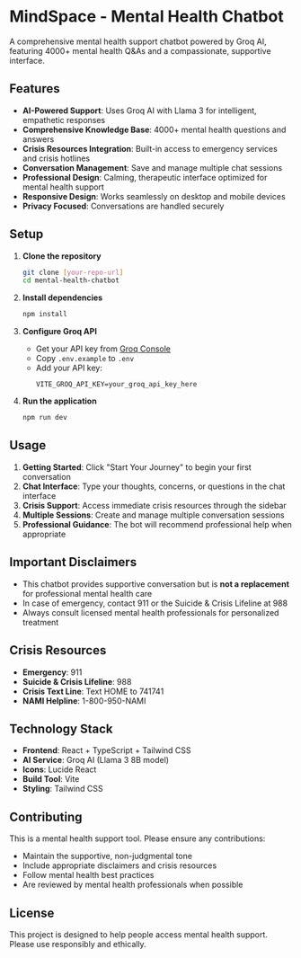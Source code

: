 # MindSpace - Mental Health Chatbot

A comprehensive mental health support chatbot powered by Groq AI, featuring 4000+ mental health Q&As and a compassionate, supportive interface.

## Features

- **AI-Powered Support**: Uses Groq AI with Llama 3 for intelligent, empathetic responses
- **Comprehensive Knowledge Base**: 4000+ mental health questions and answers
- **Crisis Resources Integration**: Built-in access to emergency services and crisis hotlines
- **Conversation Management**: Save and manage multiple chat sessions
- **Professional Design**: Calming, therapeutic interface optimized for mental health support
- **Responsive Design**: Works seamlessly on desktop and mobile devices
- **Privacy Focused**: Conversations are handled securely

## Setup

1. **Clone the repository**
   ```bash
   git clone [your-repo-url]
   cd mental-health-chatbot
   ```

2. **Install dependencies**
   ```bash
   npm install
   ```

3. **Configure Groq API**
   - Get your API key from [Groq Console](https://console.groq.com/)
   - Copy `.env.example` to `.env`
   - Add your API key:
     ```
     VITE_GROQ_API_KEY=your_groq_api_key_here
     ```

4. **Run the application**
   ```bash
   npm run dev
   ```

## Usage

1. **Getting Started**: Click "Start Your Journey" to begin your first conversation
2. **Chat Interface**: Type your thoughts, concerns, or questions in the chat interface
3. **Crisis Support**: Access immediate crisis resources through the sidebar
4. **Multiple Sessions**: Create and manage multiple conversation sessions
5. **Professional Guidance**: The bot will recommend professional help when appropriate

## Important Disclaimers

- This chatbot provides supportive conversation but is **not a replacement** for professional mental health care
- In case of emergency, contact 911 or the Suicide & Crisis Lifeline at 988
- Always consult licensed mental health professionals for personalized treatment

## Crisis Resources

- **Emergency**: 911
- **Suicide & Crisis Lifeline**: 988
- **Crisis Text Line**: Text HOME to 741741
- **NAMI Helpline**: 1-800-950-NAMI

## Technology Stack

- **Frontend**: React + TypeScript + Tailwind CSS
- **AI Service**: Groq AI (Llama 3 8B model)
- **Icons**: Lucide React
- **Build Tool**: Vite
- **Styling**: Tailwind CSS

## Contributing

This is a mental health support tool. Please ensure any contributions:
- Maintain the supportive, non-judgmental tone
- Include appropriate disclaimers and crisis resources
- Follow mental health best practices
- Are reviewed by mental health professionals when possible

## License

This project is designed to help people access mental health support. Please use responsibly and ethically.